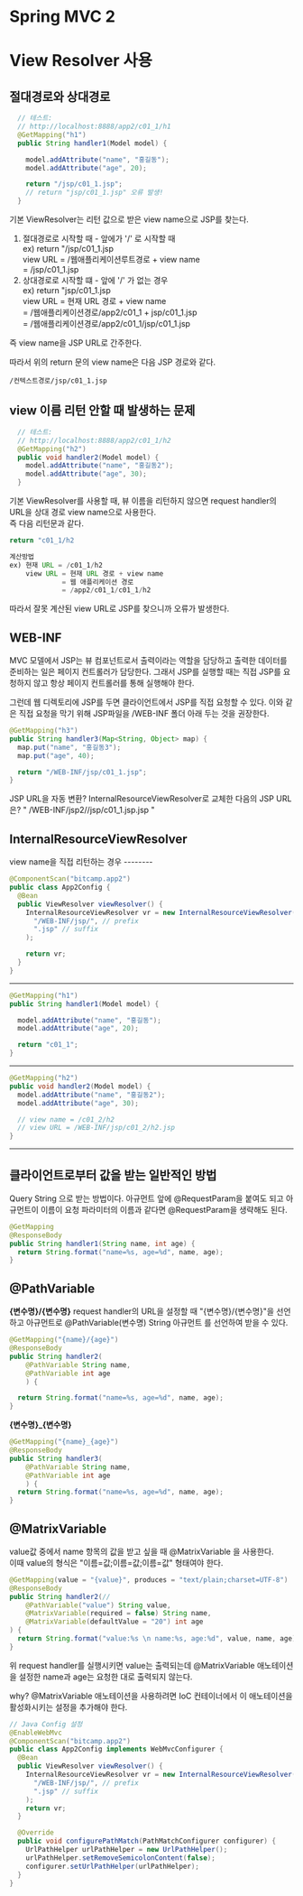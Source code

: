 # Spring MVC 2

# View Resolver 사용
## 절대경로와 상대경로
```java
  // 테스트:
  // http://localhost:8888/app2/c01_1/h1 
  @GetMapping("h1")
  public String handler1(Model model) {

    model.addAttribute("name", "홍길동");
    model.addAttribute("age", 20);

    return "/jsp/c01_1.jsp";
    // return "jsp/c01_1.jsp" 오류 발생!
  }
```

기본 ViewResolver는 리턴 값으로 받은 view name으로 JSP를 찾는다. 
1) 절대경로로 시작할 때 - 앞에가 '/' 로 시작할 때  
  ex) return "/jsp/c01_1.jsp  
      view URL = /웹애플리케이션루트경로 + view name  
               = /jsp/c01_1.jsp  
2) 상대경로로 시작할 떄 - 앞에 '/' 가 없는 경우  
  ex) return "jsp/c01_1.jsp  
      view URL = 현재 URL 경로 + view name  
               = /웹애플리케이션경로/app2/c01_1 + jsp/c01_1.jsp  
               = /웹애플리케이션경로/app2/c01_1/jsp/c01_1.jsp  

즉 view name을 JSP URL로 간주한다.

따라서 위의 return 문의 view name은 다음 JSP 경로와 같다. 
```
/컨텍스트경로/jsp/c01_1.jsp
```



## view 이름 리턴 안할 때 발생하는 문제
```java
  // 테스트:
  // http://localhost:8888/app2/c01_1/h2
  @GetMapping("h2")
  public void handler2(Model model) {
    model.addAttribute("name", "홍길동2");
    model.addAttribute("age", 30);
  }
```

기본 ViewResolver를 사용할 때, 뷰 이름을 리턴하지 않으면 request handler의 URL을 상대 경로 view name으로 사용한다.  
즉 다음 리턴문과 같다.  
```java
return "c01_1/h2

계산방법
ex) 현재 URL = /c01_1/h2
    view URL = 현재 URL 경로 + view name
             = 웹 애플리케이션 경로 
             = /app2/c01_1/c01_1/h2
```

따라서 잘못 계산된 view URL로 JSP를 찾으니까 오류가 발생한다. 

## WEB-INF
MVC 모델에서 JSP는 뷰 컴포넌트로서 출력이라는 역할을 담당하고 출력한 데이터를 준비하는 일은 페이지 컨트롤러가 담당한다. 그래서 JSP를 실행할 때는 직접 JSP를 요청하지 않고 항상 페이지 컨트롤러를 통해 실행해야 한다. 

그런데 웹 디렉토리에 JSP를 두면 클라이언트에서 JSP를 직접 요청할 수 있다. 이와 같은 직접 요청을 막기 위해 JSP파일을 /WEB-INF 폴더 아래 두는 것을 권장한다.
```java
@GetMapping("h3")
public String handler3(Map<String, Object> map) {
  map.put("name", "홍길동3");
  map.put("age", 40);

  return "/WEB-INF/jsp/c01_1.jsp";
}
```



JSP URL을 자동 변환? 
InternalResourceViewResolver로 교체한 다음의 JSP URL은?
" /WEB-INF/jsp2//jsp/c01_1.jsp.jsp "

## InternalResourceViewResolver
view name을 직접 리턴하는 경우 --------

```java
@ComponentScan("bitcamp.app2")
public class App2Config {
  @Bean
  public ViewResolver viewResolver() {
    InternalResourceViewResolver vr = new InternalResourceViewResolver(
      "/WEB-INF/jsp/", // prefix
      ".jsp" // suffix
    );

    return vr;
  }
}
```
---------------------

```java
@GetMapping("h1")
public String handler1(Model model) {

  model.addAttribute("name", "홍길동");
  model.addAttribute("age", 20);

  return "c01_1";
}
```
---------------------


```java
@GetMapping("h2")
public void handler2(Model model) {
  model.addAttribute("name", "홍길동2");
  model.addAttribute("age", 30);

  // view name = /c01_2/h2
  // view URL = /WEB-INF/jsp/c01_2/h2.jsp
}
```
--------------------



## 클라이언트로부터 값을 받는 일반적인 방법
Query String 으로 받는 방법이다. 아규먼트 앞에 @RequestParam을 붙여도 되고 아규먼트이 이름이 요청 파라미터의 이름과 같다면 @RequestParam을 생략해도 된다.
```java
@GetMapping
@ResponseBody
public String handler1(String name, int age) {
  return String.format("name=%s, age=%d", name, age);
}
```

## @PathVariable
**{변수명}/{변수명}**
request handler의 URL을 설정할 때 "{변수명}/{변수명}"을 선언하고 아규먼트로 @PathVariable(변수명) String 아규먼트 를 선언하여 받을 수 있다.
```java
@GetMapping("{name}/{age}")
@ResponseBody
public String handler2(
    @PathVariable String name,
    @PathVariable int age
    ) {

  return String.format("name=%s, age=%d", name, age);
}
```

**{변수명}_{변수명}**
```java
@GetMapping("{name}_{age}")
@ResponseBody
public String handler3(
    @PathVariable String name,
    @PathVariable int age
    ) {
  return String.format("name=%s, age=%d", name, age);
}
```

## @MatrixVariable
value값 중에서 name 항목의 값을 받고 싶을 때 @MatrixVariable 을 사용한다.  
이때 value의 형식은 "이름=값;이름=값;이름=값" 형태여야 한다.
```java
@GetMapping(value = "{value}", produces = "text/plain;charset=UTF-8")
@ResponseBody
public String handler2(//
    @PathVariable("value") String value,
    @MatrixVariable(required = false) String name,
    @MatrixVariable(defaultValue = "20") int age
) {
  return String.format("value:%s \n name:%s, age:%d", value, name, age);
}
```

위 request handler를 실행시키면 value는 출력되는데 @MatrixVariable 애노테이션을 설정한 name과 age는 요청한 대로 출력되지 않는다. 

why? @MatrixVariable 애노테이션을 사용하려면 IoC 컨테이너에서 이 애노테이션을 활성화시키는 설정을 추가해야 한다.
```java
// Java Config 설정
@EnableWebMvc
@ComponentScan("bitcamp.app2")
public class App2Config implements WebMvcConfigurer {
  @Bean
  public ViewResolver viewResolver() {
    InternalResourceViewResolver vr = new InternalResourceViewResolver(
      "/WEB-INF/jsp/", // prefix
      ".jsp" // suffix
    );
    return vr;
  }

  @Override
  public void configurePathMatch(PathMatchConfigurer configurer) {
    UrlPathHelper urlPathHelper = new UrlPathHelper();
    urlPathHelper.setRemoveSemicolonContent(false);
    configurer.setUrlPathHelper(urlPathHelper);
  }
}
```



